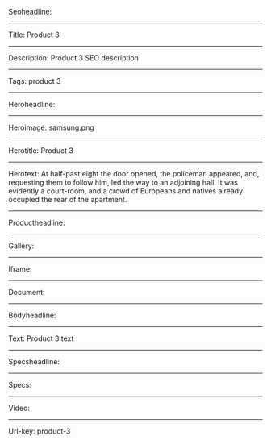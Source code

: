 Seoheadline: 

----

Title: Product 3

----

Description: Product 3 SEO description

----

Tags: product 3

----

Heroheadline: 

----

Heroimage: samsung.png

----

Herotitle: Product 3

----

Herotext: At half-past eight the door opened, the policeman appeared, and, requesting them to follow him, led the way to an adjoining hall. It was evidently a court-room, and a crowd of Europeans and natives already occupied the rear of the apartment.

----

Productheadline: 

----

Gallery: 

----

Iframe: 

----

Document: 

----

Bodyheadline: 

----

Text: Product 3 text

----

Specsheadline: 

----

Specs: 

----

Video: 

----

Url-key: product-3